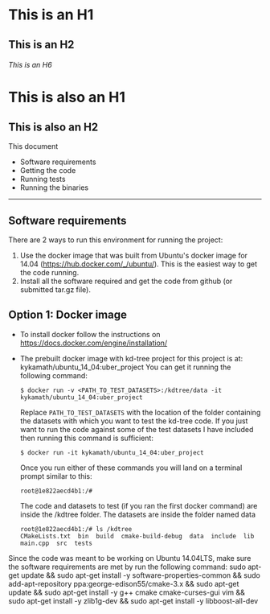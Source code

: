 # This is an H1
## This is an H2
###### This is an H6

This is also an H1
==================

This is also an H2
------------------

This document
- Software requirements
- Getting the code
- Running tests
- Running the binaries

------------------------------------------------
Software requirements
------------------------------------------------
There are 2 ways to run this environment for running the project:
1. Use the docker image that was built from Ubuntu's docker image for 14.04 (https://hub.docker.com/_/ubuntu/).
This is the easiest way to get the code running.
2. Install all the software required and get the code from github (or submitted tar.gz file).

Option 1: Docker image
----------------------
- To install docker follow the instructions on https://docs.docker.com/engine/installation/
- The prebuilt docker image with kd-tree project for this project is at: kykamath/ubuntu_14_04:uber_project
  You can get it running the following command:

    ```
    $ docker run -v <PATH_TO_TEST_DATASETS>:/kdtree/data -it kykamath/ubuntu_14_04:uber_project
    ```

  Replace `PATH_TO_TEST_DATASETS` with the location of the folder containing the datasets with which you want to
  test the kd-tree code. If you just want to run the code against some of the test datasets I have included then
  running this command is sufficient:

    ```
    $ docker run -it kykamath/ubuntu_14_04:uber_project
    ```

  Once you run either of these commands you will land on a terminal prompt similar to this:

    ```
    root@1e822aecd4b1:/#
    ```

  The code and datasets to test (if you ran the first docker command) are inside the /kdtree folder. The
  datasets are inside the folder named data

    ```
    root@1e822aecd4b1:/# ls /kdtree
    CMakeLists.txt  bin  build  cmake-build-debug  data  include  lib  main.cpp  src  tests
    ```





Since the code was meant to be working on Ubuntu 14.04LTS,
make sure the software requirements are met by run the following
command:
sudo apt-get update && sudo apt-get install -y software-properties-common && sudo add-apt-repository ppa:george-edison55/cmake-3.x && sudo apt-get update && sudo apt-get install -y g++ cmake cmake-curses-gui vim && sudo apt-get install -y zlib1g-dev && sudo apt-get install -y libboost-all-dev

